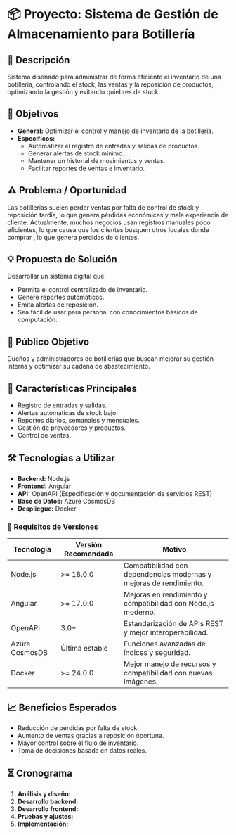 # 📦 Proyecto: Sistema de Gestión de Almacenamiento para Botillería

## 📝 Descripción
Sistema diseñado para administrar de forma eficiente el inventario de una botillería, controlando el stock, las ventas y la reposición de productos, optimizando la gestión y evitando quiebres de stock.

## 🎯 Objetivos
- **General:** Optimizar el control y manejo de inventario de la botillería.
- **Específicos:**
  - Automatizar el registro de entradas y salidas de productos.
  - Generar alertas de stock mínimo.
  - Mantener un historial de movimientos y ventas.
  - Facilitar reportes de ventas e inventario.

## ⚠️ Problema / Oportunidad
Las botillerías suelen perder ventas por falta de control de stock y reposición tardía, lo que genera pérdidas económicas y mala experiencia de cliente. Actualmente, muchos negocios usan registros manuales poco eficientes, lo que causa que los clientes busquen otros locales donde comprar , lo que genera perdidas de clientes.

## 💡 Propuesta de Solución
Desarrollar un sistema digital que:
- Permita el control centralizado de inventario.
- Genere reportes automáticos.
- Emita alertas de reposición.
- Sea fácil de usar para personal con conocimientos básicos de computación.

## 👥 Público Objetivo
Dueños y administradores de botillerías que buscan mejorar su gestión interna y optimizar su cadena de abastecimiento.

## 🔑 Características Principales
- Registro de entradas y salidas.
- Alertas automáticas de stock bajo.
- Reportes diarios, semanales y mensuales.
- Gestión de proveedores y productos.
- Control de ventas.

## 🛠 Tecnologías a Utilizar
- **Backend:** Node.js
- **Frontend:** Angular
- **API:** OpenAPI (Especificación y documentación de servicios REST) 
- **Base de Datos:** Azure CosmosDB
- **Despliegue:** Docker

### 📌 Requisitos de Versiones
| Tecnología | Versión Recomendada | Motivo |
|------------|--------------------|--------|
| Node.js    | >= 18.0.0           | Compatibilidad con dependencias modernas y mejoras de rendimiento. |
| Angular    | >= 17.0.0           | Mejoras en rendimiento y compatibilidad con Node.js moderno. |
| OpenAPI    | 3.0+                | Estandarización de APIs REST y mejor interoperabilidad. |
| Azure CosmosDB| Última estable      | Funciones avanzadas de índices y seguridad. |
| Docker     | >= 24.0.0           | Mejor manejo de recursos y compatibilidad con nuevas imágenes. |

## 📈 Beneficios Esperados
- Reducción de pérdidas por falta de stock.
- Aumento de ventas gracias a reposición oportuna.
- Mayor control sobre el flujo de inventario.
- Toma de decisiones basada en datos reales.

## ⏳ Cronograma
1. **Análisis y diseño:** 
2. **Desarrollo backend:** 
3. **Desarrollo frontend:**
4. **Pruebas y ajustes:**
5. **Implementación:**
